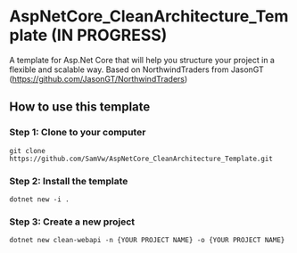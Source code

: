 # AspNetCore_CleanArchitecture_Template (IN PROGRESS)

A template for Asp.Net Core that will help you structure your project in a flexible and scalable way.
Based on NorthwindTraders from JasonGT (https://github.com/JasonGT/NorthwindTraders)

## How to use this template

### Step 1: Clone to your computer

`git clone https://github.com/SamVw/AspNetCore_CleanArchitecture_Template.git`

### Step 2: Install the template

`dotnet new -i .`

### Step 3: Create a new project

`dotnet new clean-webapi -n {YOUR PROJECT NAME} -o {YOUR PROJECT NAME}`
